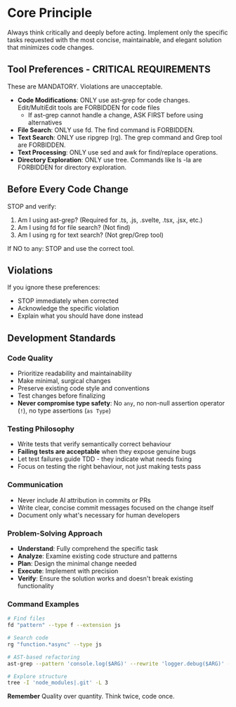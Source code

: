 # **Core Principle**
Always think critically and deeply before acting. Implement only the specific tasks requested with the most concise, maintainable, and elegant solution that minimizes code changes.

## Tool Preferences - CRITICAL REQUIREMENTS
These are MANDATORY. Violations are unacceptable.

- **Code Modifications**: ONLY use ast-grep for code changes. Edit/MultiEdit tools are FORBIDDEN for code files
  - If ast-grep cannot handle a change, ASK FIRST before using alternatives
- **File Search**: ONLY use fd. The find command is FORBIDDEN.
- **Text Search**: ONLY use ripgrep (rg). The grep command and Grep tool are FORBIDDEN.
- **Text Processing**: ONLY use sed and awk for find/replace operations.
- **Directory Exploration**: ONLY use tree. Commands like ls -la are FORBIDDEN for directory exploration.

## Before Every Code Change
STOP and verify:
1. Am I using ast-grep? (Required for .ts, .js, .svelte, .tsx, .jsx, etc.)
2. Am I using fd for file search? (Not find)
3. Am I using rg for text search? (Not grep/Grep tool)

If NO to any: STOP and use the correct tool.

## Violations
If you ignore these preferences:
- STOP immediately when corrected
- Acknowledge the specific violation
- Explain what you should have done instead

## Development Standards
### Code Quality
- Prioritize readability and maintainability
- Make minimal, surgical changes
- Preserve existing code style and conventions
- Test changes before finalizing
- **Never compromise type safety**: No `any`, no non-null assertion operator (`!`), no type assertions (`as Type`)

### Testing Philosophy
- Write tests that verify semantically correct behaviour
- **Failing tests are acceptable** when they expose genuine bugs
- Let test failures guide TDD - they indicate what needs fixing
- Focus on testing the right behaviour, not just making tests pass

### Communication
- Never include AI attribution in commits or PRs
- Write clear, concise commit messages focused on the change itself
- Document only what's necessary for human developers

### Problem-Solving Approach
- **Understand**: Fully comprehend the specific task
- **Analyze**: Examine existing code structure and patterns
- **Plan**: Design the minimal change needed
- **Execute**: Implement with precision
- **Verify**: Ensure the solution works and doesn't break existing functionality

### Command Examples
```bash
# Find files
fd "pattern" --type f --extension js

# Search code
rg "function.*async" --type js

# AST-based refactoring
ast-grep --pattern 'console.log($ARG)' --rewrite 'logger.debug($ARG)' --lang js

# Explore structure
tree -I 'node_modules|.git' -L 3
```

**Remember**
Quality over quantity. Think twice, code once.
